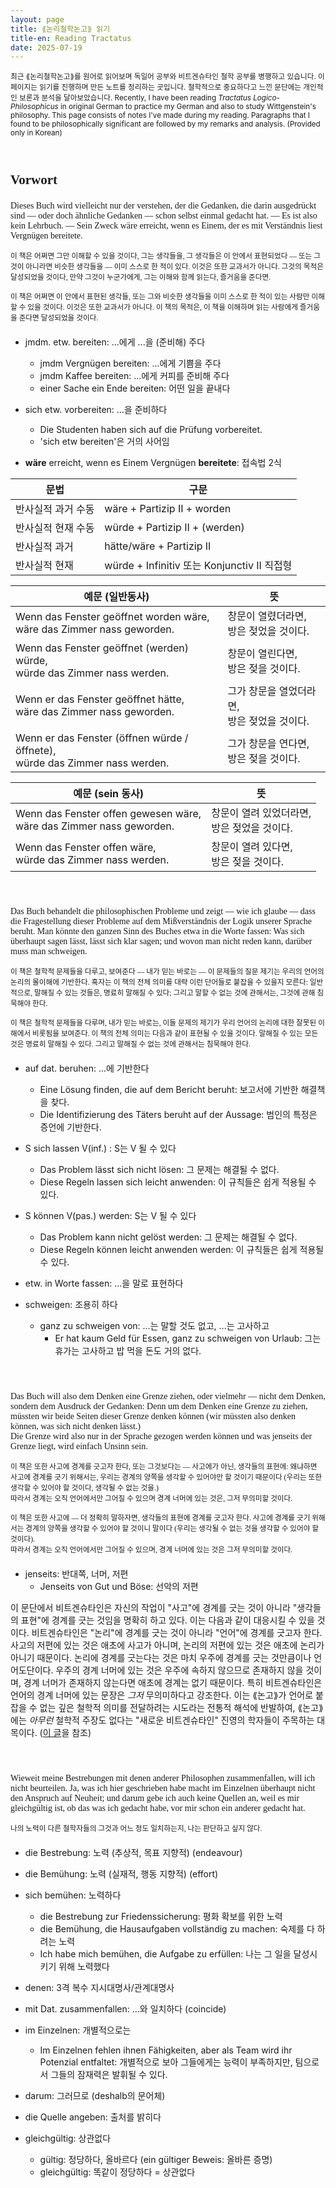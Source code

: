 ```yaml
---
layout: page
title: ⟪논리철학논고⟫ 읽기
title-en: Reading Tractatus
date: 2025-07-19
---
```


<small class="lang-ko">
최근 ⟪논리철학논고⟫를 원어로 읽어보며 독일어 공부와 비트겐슈타인 철학 공부를 병행하고 있습니다. 이 페이지는 읽기를 진행하며 만든 노트를 정리하는 곳입니다. 철학적으로 중요하다고 느낀 문단에는 개인적인 보론과 분석을 달아보았습니다.
</small>
<small class="lang-en">
Recently, I have been reading <i>Tractatus Logico-Philosophicus</i> in original German to practice my German and also to study Wittgenstein's philosophy. This page consists of notes I've made during my reading. Paragraphs that I found to be philosophically significant are followed by my remarks and analysis. (Provided only in Korean)
</small>

<div style="margin: 4em 0;"></div>

<h2 style="font-family: 'Libre Baskerville';">Vorwort</h2>

<div style="font-family: Libre Baskerville; margin: 1.5em 0">
<p>
Dieses Buch wird vielleicht nur der verstehen, der die Gedanken, die darin ausgedrückt sind — oder doch ähnliche Gedanken — schon selbst einmal gedacht hat. — Es ist also kein Lehrbuch. — Sein Zweck wäre erreicht, wenn es Einem, der es mit Verständnis liest Vergnügen bereitete.
</p>

<p>
<small>
이 책은 어쩌면 그만 이해할 수 있을 것이다, 그는 생각들을, 그 생각들은 이 안에서 표현되었다 — 또는 그것이 아니라면 비슷한 생각들을 — 이미 스스로 한 적이 있다. 이것은 또한 교과서가 아니다. 그것의 목적은 달성되었을 것이다, 만약 그것이 누군가에게, 그는 이해와 함께 읽는다, 즐거움을 준다면.
</small>
</p>

<p>
<small>
이 책은 어쩌면 이 안에서 표현된 생각들, 또는 그와 비슷한 생각들을 이미 스스로 한 적이 있는 사람만 이해할 수 있을 것이다. 이것은 또한 교과서가 아니다. 이 책의 목적은, 이 책을 이해하며 읽는 사람에게 즐거움을 준다면 달성되었을 것이다.
</small>
</p>
</div>

- jmdm. etw. bereiten: ...에게 ...을 (준비해) 주다
  - jmdm Vergnügen bereiten: ...에게 기쁨을 주다
  - jmdm Kaffee bereiten: ...에게 커피를 준비해 주다
  - einer Sache ein Ende bereiten: 어떤 일을 끝내다

- sich etw. vorbereiten: ...을 준비하다
  - Die Studenten haben sich auf die Prüfung vorbereitet.
  - 'sich etw bereiten'은 거의 사어임

- **wäre** erreicht, wenn es Einem Vergnügen **bereitete**: 접속법 2식

| 문법                 | 구문                                               |
|----------------------|-------------------------------------------------------|
| 반사실적 과거 수동 | wäre + Partizip II + worden           |
| 반사실적 현재 수동 | würde + Partizip II + (werden)          |
| 반사실적 과거      | hätte/wäre + Partizip II             
| 반사실적 현재      | würde + Infinitiv 또는 Konjunctiv II 직접형   |

| 예문 (일반동사)                                                                     | 뜻                                          |
|---------------------------------------------------------------------------|---------------------------------------------|
| Wenn das Fenster geöffnet worden wäre,<br/>wäre das Zimmer nass geworden.     | 창문이 열렸더라면,<br/> 방은 젖었을 것이다.      |
| Wenn das Fenster geöffnet (werden) würde,<br/>würde das Zimmer nass werden.   | 창문이 열린다면,<br/> 방은 젖을 것이다.          |
| Wenn er das Fenster geöffnet hätte,<br/>wäre das Zimmer nass geworden.        | 그가 창문을 열었더라면,<br/> 방은 젖었을 것이다. | 
| Wenn er das Fenster (öffnen würde / öffnete),<br/>würde das Zimmer nass werden. | 그가 창문을 연다면,<br/> 방은 젖을 것이다.       |

| 예문 (sein 동사)                                                                      | 뜻                                          |
|---------------------------------------------------------------------------|---------------------------------------------|
| Wenn das Fenster offen gewesen wäre,<br/>wäre das Zimmer nass geworden.     | 창문이 열려 있었더라면,<br/> 방은 젖었을 것이다.      |
| Wenn das Fenster offen wäre,<br/>würde das Zimmer nass werden.   | 창문이 열려 있다면,<br/> 방은 젖을 것이다.          |

<div style="margin: 4em 0;"></div>

<div style="font-family: Libre Baskerville; margin: 1.5em 0">
<p>
Das Buch behandelt die philosophischen Probleme und zeigt — wie ich glaube — dass die Fragestellung dieser Probleme auf dem Mißverständnis der Logik unserer Sprache beruht. Man könnte den ganzen Sinn des Buches etwa in die Worte fassen: Was sich überhaupt sagen lässt, lässt sich klar sagen; und wovon man nicht reden kann, darüber muss man schweigen.
</p>

<p>
<small>
이 책은 철학적 문제들을 다루고, 보여준다 — 내가 믿는 바로는 — 이 문제들의 질문 제기는 우리의 언어의 논리의 몰이해에 기반한다. 혹자는 이 책의 전체 의미를 대략 이런 단어들로 붙잡을 수 있을지 모른다: 일반적으로, 말해질 수 있는 것들은, 명료히 말해질 수 있다; 그리고 말할 수 없는 것에 관해서는, 그것에 관해 침묵해야 한다.
</small>
</p>

<p>
<small>
이 책은 철학적 문제들을 다루며, 내가 믿는 바로는, 이들 문제의 제기가 우리 언어의 논리에 대한 잘못된 이해에서 비롯됨을 보여준다. 이 책의 전체 의미는 다음과 같이 표현될 수 있을 것이다. 말해질 수 있는 모든 것은 명료히 말해질 수 있다. 그리고 말해질 수 없는 것에 관해서는 침묵해야 한다.
</small>
</p>
</div>

- auf dat. beruhen: ...에 기반한다
  - Eine Lösung finden, die auf dem Bericht beruht: 보고서에 기반한 해결책을 찾다.
  - Die Identifizierung des Täters beruht auf der Aussage: 범인의 특정은 증언에 기반한다.

- S sich lassen V(inf.) : S는 V 될 수 있다
  - Das Problem lässt sich nicht lösen: 그 문제는 해결될 수 없다.
  - Diese Regeln lassen sich leicht anwenden: 이 규칙들은 쉽게 적용될 수 있다.

- S können V(pas.) werden: S는 V 될 수 있다
  - Das Problem kann nicht gelöst werden: 그 문제는 해결될 수 없다.
  - Diese Regeln können leicht anwenden werden: 이 규칙들은 쉽게 적용될 수 있다.

- etw. in Worte fassen: ...을 말로 표현하다

- schweigen: 조용히 하다
  - ganz zu schweigen von: ...는 말할 것도 없고, ...는 고사하고
    - Er hat kaum Geld für Essen, ganz zu schweigen von Urlaub: 그는 휴가는 고사하고 밥 먹을 돈도 거의 없다.

<div style="margin: 4em 0;"></div>

<div style="font-family: Libre Baskerville; margin: 1.5em 0">
<p>
Das Buch will also dem Denken eine Grenze ziehen, oder vielmehr — nicht dem Denken, sondern dem Ausdruck der Gedanken: Denn um dem Denken eine Grenze zu ziehen, müssten wir beide Seiten dieser Grenze denken können (wir müssten also denken können, was sich nicht denken lässt.) <br/>
Die Grenze wird also nur in der Sprache gezogen werden können und was jenseits der Grenze liegt, wird einfach Unsinn sein.
</p>

<p>
<small>
이 책은 또한 사고에 경계를 긋고자 한다, 또는 그것보다는 — 사고에가 아닌, 생각들의 표현에: 왜냐하면 사고에 경계를 긋기 위해서는, 우리는 경계의 양쪽을 생각할 수 있어야만 할 것이기 때문이다 (우리는 또한 생각할 수 있어야 할 것이다, 생각될 수 없는 것을.) <br/>
따라서 경계는 오직 언어에서만 그어질 수 있으며 경계 너머에 있는 것은, 그저 무의미할 것이다.
</small>
</p>

<p>
<small>
이 책은 또한 사고에 — 더 정확히 말하자면, 생각들의 표현에 경계를 긋고자 한다. 사고에 경계를 긋기 위해서는 경계의 양쪽을 생각할 수 있어야 할 것이니 말이다 (우리는 생각될 수 없는 것을 생각할 수 있어야 할 것이다).<br/>
따라서 경계는 오직 언어에서만 그어질 수 있으며, 경계 너머에 있는 것은 그저 무의미할 것이다.
</small>
</p>
</div>

- jenseits: 반대쪽, 너머, 저편
  - Jenseits von Gut und Böse: 선악의 저편

이 문단에서 비트겐슈타인은 자신의 작업이 "사고"에 경계를 긋는 것이 아니라 "생각들의 표현"에 경계를 긋는 것임을 명확히 하고 있다. 이는 다음과 같이 대응시킬 수 있을 것이다. 비트겐슈타인은 "논리"에 경계를 긋는 것이 아니라 "언어"에 경계를 긋고자 한다. 사고의 저편에 있는 것은 애초에 사고가 아니며, 논리의 저편에 있는 것은 애초에 논리가 아니기 때문이다. 논리에 경계를 긋는다는 것은 마치 우주에 경계를 긋는 것만큼이나 언어도단이다. 우주의 경계 너머에 있는 것은 우주에 속하지 않으므로 존재하지 않을 것이며, 경계 너머가 존재하지 않는다면 애초에 경계는 없기 때문이다. 특히 비트겐슈타인은 언어의 경계 너머에 있는 문장은 _그저_ 무의미하다고 강조한다. 이는 ⟪논고⟫가 언어로 붙잡을 수 없는 깊은 철학적 의미를 전달하려는 시도라는 전통적 해석에 반발하여, ⟪논고⟫에는 _아무런_ 철학적 주장도 없다는 "새로운 비트겐슈타인" 진영의 학자들이 주목하는 대목이다. ([이 글](https://dimenerno.github.io/2025/06/02/wittgenstein-conant)을 참조)


<div style="margin: 4em 0;"></div>

<div style="font-family: Libre Baskerville; margin: 1.5em 0">
<p>
Wieweit meine Bestrebungen mit denen anderer Philosophen zusammenfallen, will ich nicht beurteilen. Ja, was ich hier geschrieben habe macht im Einzelnen überhaupt nicht den Anspruch auf Neuheit; und darum gebe ich auch keine Quellen an, weil es mir gleichgültig ist, ob das was ich gedacht habe, vor mir schon ein anderer gedacht hat.
</p>

<p>
<small>
나의 노력이 다른 철학자들의 그것과 어느 정도 일치하는지, 나는 판단하고 싶지 않다. 
</small>
</p>

<p>
<small>

</small>
</p>
</div>

- die Bestrebung: 노력 (추상적, 목표 지향적) (endeavour)
- die Bemühung: 노력 (실재적, 행동 지향적) (effort)
- sich bemühen: 노력하다
  - die Bestrebung zur Friedenssicherung: 평화 확보를 위한 노력
  - die Bemühung, die Hausaufgaben vollständig zu machen: 숙제를 다 하려는 노력
  - Ich habe mich bemühen, die Aufgabe zu erfüllen: 나는 그 일을 달성시키기 위해 노력했다

- denen: 3격 복수 지시대명사/관계대명사

- mit Dat. zusammenfallen: ...와 일치하다 (coincide)

- im Einzelnen: 개별적으로는
  - Im Einzelnen fehlen ihnen Fähigkeiten, aber als Team wird ihr Potenzial entfaltet: 개별적으로 보아 그들에게는 능력이 부족하지만, 팀으로서 그들의 잠재력은 발휘될 수 있다.

- darum: 그러므로 (deshalb의 문어체)

- die Quelle angeben: 출처를 밝히다

- gleichgültig: 상관없다
  - gültig: 정당하다, 올바르다 (ein gültiger Beweis: 올바른 증명)
  - gleichgültig: 똑같이 정당하다 = 상관없다